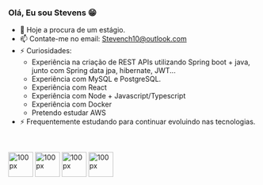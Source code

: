 ### Olá, Eu sou Stevens 😁

- 🔭 Hoje a procura de um estágio.
- 📫 Contate-me no email: Stevench10@outlook.com
- ⚡ Curiosidades: 
  -  Experiência na criação de REST APIs utilizando Spring boot + java, junto com Spring data jpa, hibernate, JWT...
  -  Experiência com MySQL e PostgreSQL.
  -  Experiência com React
  -  Experiência com Node + Javascript/Typescript
  -  Experiência com Docker
  -  Pretendo estudar AWS
- ⚡ Frequentemente estudando para continuar evoluindo nas tecnologias.

##

<div style="display: inline block"> <br>
  <img alt="100px" width="50px" src="https://cdn.jsdelivr.net/gh/devicons/devicon/icons/java/java-original.svg" />
  <img alt="100px" width="50px" src="https://cdn.jsdelivr.net/gh/devicons/devicon/icons/spring/spring-original-wordmark.svg" />
  <img alt="100px" width="50px" src="https://cdn.jsdelivr.net/gh/devicons/devicon/icons/react/react-original.svg" />
  <img alt="100px" width="50px" src="https://cdn.jsdelivr.net/gh/devicons/devicon/icons/mysql/mysql-original.svg" />
          
  
</div>
